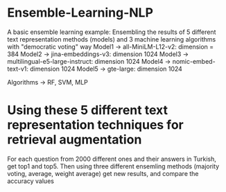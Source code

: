 # Ensemble-Learning-NLP
A basic ensemble learning example: Ensembling the results of 5 different text representation methods (models) and 3 machine learning algorithms with "democratic voting" way
Model1 ->   all-MiniLM-L12-v2: dimension = 384 
Model2 ->   jina-embeddings-v3: dimension 1024 
Model3 ->   multilingual-e5-large-instruct: dimension 1024 
Model4 ->   nomic-embed-text-v1: dimension 1024 
Model5 ->   gte-large: dimension 1024 

Algorithms -> RF, SVM, MLP

# Using these 5 different text representation techniques for retrieval augmentation 

For each question from 2000 different ones and their answers in Turkish, get top1 and top5. Then using three different
ensemling methods (majority voting, average, weight average) get new results, and compare the accuracy values
